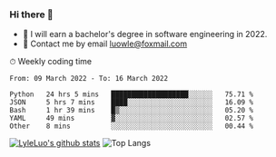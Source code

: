 ### Hi there 👋
<!--I have been a GitHub member for [![Years Badge](https://badges.pufler.dev/years/LyleLuo)](https://badges.pufler.dev)-->
- 🌱 I will earn a bachelor's degree in software engineering in 2022.
- 💬 Contact me by email luowle@foxmail.com
<!--
**LyleLuo/LyleLuo** is a ✨ _special_ ✨ repository because its `README.md` (this file) appears on your GitHub profile.

Here are some ideas to get you started:
- 👯 I’m looking to collaborate on ...
- 🤔 I’m looking for help with ...
- 📫 How to reach me: ...
- 😄 Pronouns: ...
- ⚡ Fun fact: ...
-->

<!--💻 Coding Activity Logging

[![Commits Badge](https://badges.pufler.dev/commits/weekly/LyleLuo)](https://badges.pufler.dev)-->

⏱ Weekly coding time

<!--START_SECTION:waka-->

```text
From: 09 March 2022 - To: 16 March 2022

Python   24 hrs 5 mins   ███████████████████░░░░░░   75.71 %
JSON     5 hrs 7 mins    ████░░░░░░░░░░░░░░░░░░░░░   16.09 %
Bash     1 hr 39 mins    █▒░░░░░░░░░░░░░░░░░░░░░░░   05.20 %
YAML     49 mins         ▓░░░░░░░░░░░░░░░░░░░░░░░░   02.57 %
Other    8 mins          ░░░░░░░░░░░░░░░░░░░░░░░░░   00.44 %
```

<!--END_SECTION:waka-->

[![LyleLuo's github stats](https://github-readme-stats.vercel.app/api?username=LyleLuo&count_private=true&show_icons=true&hide=issues&hide_border=true)](https://github.com/anuraghazra/github-readme-stats)
![Top Langs](https://github-readme-stats.vercel.app/api/top-langs/?username=LyleLuo&layout=compact&hide_border=true) 
<!--[![LyleLuo's wakatime stats](https://github-readme-stats.vercel.app/api/wakatime?username=luowle)](https://github.com/anuraghazra/github-readme-stats)-->
